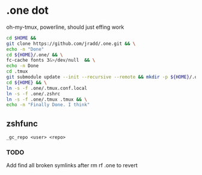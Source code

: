 # .one dot
oh-my-tmux, powerline, should just effing work



```zsh 
cd $HOME &&
git clone https://github.com/jradd/.one.git && \
echo -n "Done"
cd ${HOME}/.one/ && \
fc-cache fonts 3&>/dev/null  && \
echo -n Done
cd .tmux
git submodule update --init --recursive --remote && mkdir -p ${HOME}/.one/fonts && wget -o ${HOME}/.one/fonts/Inconsolata\ for\ Powerline.otf "https://github.com/powerline/fonts/raw/master/Inconsolata/Inconsolata\ for\ Powerline.otf"
cd ${HOME} && \
ln -s -f .one/.tmux.conf.local
ln -s -f .one/.zshrc
ln -s -f .one/.tmux .tmux && \
echo -n "Finally Done. I think"
```

## zshfunc
`_gc_repo <user> <repo>`

### TODO
Add find all broken symlinks after rm rf .one to revert

